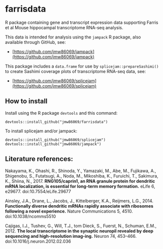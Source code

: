 # farrisdata

R package containing gene and transcript expression data
supporting Farris et al Mouse hippocampal transcriptome
RNA-seq analysis.

This data is intended for analysis
using the `jampack` R package, also available through
GitHub, see:

* [https://github.com/jmw86069/jampack](https://github.com/jmw86069/jampack)

This package includes a `data.frame` for use by
`splicejam::prepareSashimi()` to create Sashimi coverage
plots of transcriptome RNA-seq data, see:

* [https://github.com/jmw86069/splicejam](https://github.com/jmw86069/splicejam)

## How to install

Install using the R package `devtools` and this command:

```
devtools::install_github("jmw86069/farrisdata")
```

To install splicejam and/or jampack:

```
devtools::install_github("jmw86069/splicejam")
devtools::install_github("jmw86069/jampack")
```


## Literature references:

Nakayama, K., Ohashi, R., Shinoda, Y., Yamazaki, M., Abe, M.,
Fujikawa, A., Shigenobu, S., Futatsugi, A., Noda, M., Mikoshiba, K.,
Furuichi, T., Sakimura, K., Shiina, N., 2017.
**RNG105/caprin1, an RNA granule protein for dendritic mRNA localization,
is essential for long-term memory formation.** eLife 6, e29677.
doi:10.7554/eLife.29677

Ainsley, J.A., Drane, L., Jacobs, J., Kittelberger, K.A.,
Reijmers, L.G., 2014.
**Functionally diverse dendritic mRNAs rapidly associate with
ribosomes following a novel experience.** Nature Communications 5, 4510.
doi:10.1038/ncomms5510

Cajigas, I.J., Tushev, G., Will, T.J., tom Dieck, S., Fuerst, N.,
Schuman, E.M., 2012.
**The local transcriptome in the synaptic neuropil revealed by
deep sequencing and high-resolution imag-ing.**
Neuron 74, 453–466.
doi:10.1016/j.neuron.2012.02.036
